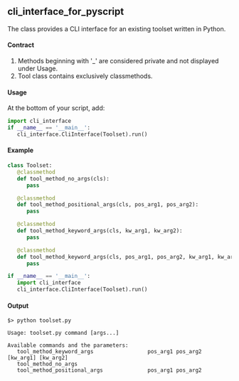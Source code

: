 ## cli_interface_for_pyscript
The class provides a CLI interface for an existing toolset written in Python.

#### Contract
1. Methods beginning with '_' are considered private and not displayed under Usage.
2. Tool class contains exclusively classmethods.

#### Usage
At the bottom of your script, add:
```python
import cli_interface
if __name__ == '__main__':
   cli_interface.CliInterface(Toolset).run()
```

#### Example
```python
class Toolset:
   @classmethod
   def tool_method_no_args(cls):
      pass

   @classmethod
   def tool_method_positional_args(cls, pos_arg1, pos_arg2):
      pass

   @classmethod
   def tool_method_keyword_args(cls, kw_arg1, kw_arg2):
      pass

   @classmethod
   def tool_method_keyword_args(cls, pos_arg1, pos_arg2, kw_arg1, kw_arg2):
      pass

if __name__ == '__main__':
   import cli_interface
   cli_interface.CliInterface(Toolset).run()
```

#### Output
```
$> python toolset.py

Usage: toolset.py command [args...]

Available commands and the parameters:
   tool_method_keyword_args                 pos_arg1 pos_arg2 [kw_arg1] [kw_arg2]
   tool_method_no_args
   tool_method_positional_args              pos_arg1 pos_arg2
```
